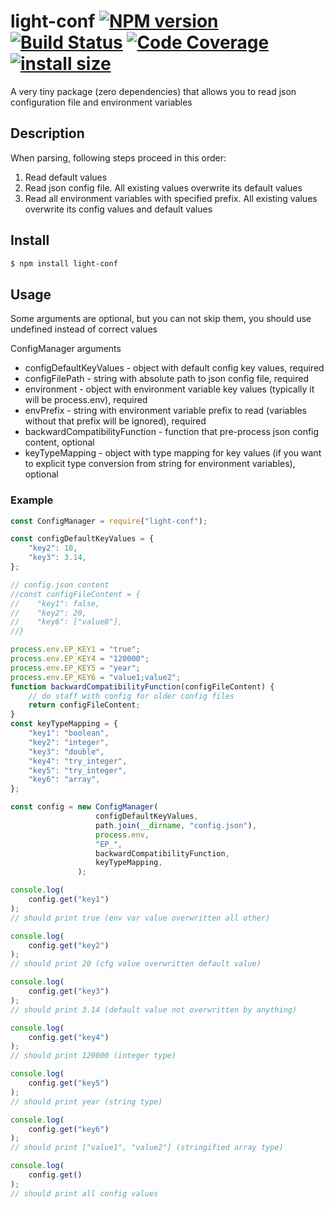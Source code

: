 # light-conf [![NPM version](https://badge.fury.io/js/light-conf.svg)](https://badge.fury.io/js/light-conf) [![Build Status](https://travis-ci.com/v-electrolux/light-conf.svg?branch=master)](https://travis-ci.com/v-electrolux/light-conf) [![Code Coverage](https://badgen.now.sh/codecov/c/github/v-electrolux/light-conf)](https://badgen.now.sh/codecov/c/github/v-electrolux/light-conf) [![install size](https://packagephobia.com/badge?p=light-conf)](https://packagephobia.com/result?p=light-conf) 

A very tiny package (zero dependencies) that allows you to read json configuration file and environment variables

## Description

When parsing, following steps proceed in this order:
1. Read default values
1. Read json config file. All existing values overwrite its default values
1. Read all environment variables with specified prefix. All existing values overwrite its config values and default values

## Install

```bash
$ npm install light-conf
```

## Usage

Some arguments are optional, but you can not skip them, you should use undefined instead of correct values

ConfigManager arguments
- configDefaultKeyValues - object with default config key values, required
- configFilePath - string with absolute path to json config file, required
- environment - object with environment variable key values (typically it will be process.env), required
- envPrefix - string with environment variable prefix to read (variables without that prefix will be ignored), required
- backwardCompatibilityFunction - function that pre-process json config content, optional
- keyTypeMapping - object with type mapping for key values (if you want to explicit type conversion from string for environment variables), optional

### Example

```js
const ConfigManager = require("light-conf");

const configDefaultKeyValues = {
    "key2": 10,
    "key3": 3.14,
};

// config.json content
//const configFileContent = {
//    "key1": false,
//    "key2": 20,
//    "key6": ["value0"],
//}

process.env.EP_KEY1 = "true";
process.env.EP_KEY4 = "120000";
process.env.EP_KEY5 = "year";
process.env.EP_KEY6 = "value1;value2";
function backwardCompatibilityFunction(configFileContent) {
    // do staff with config for older config files
    return configFileContent;
}
const keyTypeMapping = {
    "key1": "boolean",
    "key2": "integer",
    "key3": "double",
    "key4": "try_integer",
    "key5": "try_integer",
    "key6": "array",
};

const config = new ConfigManager(
                   configDefaultKeyValues,
                   path.join(__dirname, "config.json"),
                   process.env,
                   "EP_",
                   backwardCompatibilityFunction,
                   keyTypeMapping,
               );

console.log(
    config.get("key1")
);
// should print true (env var value overwritten all other)

console.log(
    config.get("key2")
);
// should print 20 (cfg value overwritten default value)

console.log(
    config.get("key3")
);
// should print 3.14 (default value not overwritten by anything)

console.log(
    config.get("key4")
);
// should print 120000 (integer type)

console.log(
    config.get("key5")
);
// should print year (string type)

console.log(
    config.get("key6")
);
// should print ["value1", "value2"] (stringified array type)

console.log(
    config.get()
);
// should print all config values
```
